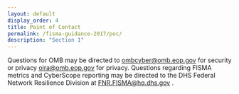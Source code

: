 ```yaml
---
layout: default
display_order: 4
title: Point of Contact 
permalink: /fisma-guidance-2017/poc/
description: "Section 1"
--- 
```


Questions for OMB may be directed to ombcyber@omb.eop.gov for security or privacy­ oira@omb.eop.gov for privacy.   Questions regarding FISMA metrics and CyberScope reporting may be directed to the DHS Federal Network Resilience Division at FNR.FISMA@hq.dhs.gov .
